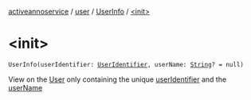[activeannoservice](../../index.md) / [user](../index.md) / [UserInfo](index.md) / [&lt;init&gt;](./-init-.md)

# &lt;init&gt;

`UserInfo(userIdentifier: `[`UserIdentifier`](../../config.userroles/-user-identifier.md)`, userName: `[`String`](https://kotlinlang.org/api/latest/jvm/stdlib/kotlin/-string/index.html)`? = null)`

View on the [User](../-user/index.md) only containing the unique [userIdentifier](user-identifier.md) and the [userName](user-name.md)

